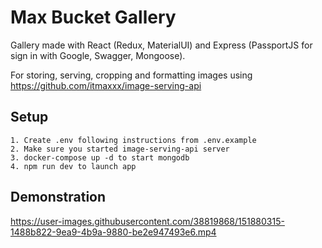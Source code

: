 # Max Bucket Gallery

Gallery made with React (Redux, MaterialUI) and Express (PassportJS for sign in with Google, Swagger, Mongoose).

For storing, serving, cropping and formatting images using https://github.com/itmaxxx/image-serving-api

## Setup

```
1. Create .env following instructions from .env.example
2. Make sure you started image-serving-api server
3. docker-compose up -d to start mongodb
4. npm run dev to launch app
```

## Demonstration

https://user-images.githubusercontent.com/38819868/151880315-1488b822-9ea9-4b9a-9880-be2e947493e6.mp4
